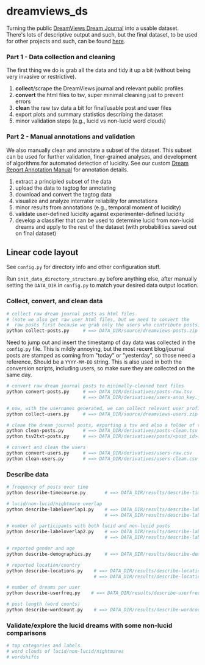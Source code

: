 # dreamviews_ds

Turning the public [DreamViews Dream Journal](https://www.dreamviews.com/blogs/) into a usable dataset. There's lots of descriptive output and such, but the final dataset, to be used for other projects and such, can be found [here](https://media.giphy.com/media/St0Nd0Qt4WNMLy29vi/giphy.gif).

### Part 1 - Data collection and cleaning
The first thing we do is grab all the data and tidy it up a bit (without being very invasive or restrictive).
1. **collect**/scrape the DreamViews journal and relevant public profiles
2. **convert** the html files to tsv, super minimal cleaning just to prevent errors
3. **clean** the raw tsv data a bit for final/usable post and user files
4. export plots and summary statistics describing the dataset
5. minor validation steps (e.g., lucid vs non-lucid word clouds)

### Part 2 - Manual annotations and validation
We also manually clean and annotate a subset of the dataset. This subset can be used for further validation, finer-grained analyses, and development of algorithms for automated detection of lucidity. See our custom [Dream Report Annotation Manual](https://d-re-a-m.readthedocs.io/) for annotation details.
1. extract a principled subset of the data
2. upload the data to tagtog for annotating
3. download and convert the tagtog data
4. visualize and analyze interrater reliability for annotations
5. minor results from annotations (e.g., temporal moment of lucidity)
6. validate user-defined lucidity against experimenter-defined lucidity
7. develop a classifier that can be used to determine lucid from non-lucid dreams and apply to the rest of the dataset (with probabilities saved out on final dataset)


## Linear code layout

See `config.py` for directory info and other configuration stuff.

Run `init_data_directory_structure.py` before anything else, after manually setting the `DATA_DIR` in `config.py` to match your desired data output location.

### Collect, convert, and clean data

```bash
# collect raw dream journal posts as html files
# (note we also get raw user html files, but we need to convert the
#  raw posts first because we grab only the users who contribute posts)
python collect-posts.py     # ==> DATA_DIR/source/dreamviews-posts.zip
```

Need to jump out and insert the timestamp of day data was collected in the `config.py` file. This is mildly annoying, but the most recent blog/journal posts are stamped as coming from "today" or "yesterday", so those need a reference. Should be a `YYYY-MM-DD` string. This is also used in both the conversion scripts, including users, so make sure they are collected on the same day.

```bash
# convert raw dream journal posts to minimally-cleaned text files
python convert-posts.py     # ==> DATA_DIR/derivatives/posts-raw.tsv
                            # ==> DATA_DIR/derivatives/users-anon_key.json

# now, with the usernames generated, we can collect relevant user profiles
python collect-users.py     # ==> DATA_DIR/source/dreamviews-users.zip

# clean the dream journal posts, exporting a tsv and also a folder of text files
python clean-posts.py       # ==> DATA_DIR/derivatives/posts-clean.tsv
python tsv2txt-posts.py     # ==> DATA_DIR/derivatives/posts/<post_id>.txt

# convert and clean the users
python convert-users.py     # ==> DATA_DIR/derivatives/users-raw.csv
python clean-users.py       # ==> DATA_DIR/derivatives/users-clean.csv

```


### Describe data

```bash
# frequency of posts over time
python describe-timecourse.py       # ==> DATA_DIR/results/describe-timecourse.png/eps

# lucid/non-lucid/nightmare overlap
python describe-labeloverlap1.py    # ==> DATA_DIR/results/describe-labeloverlap1.png/eps
                                    # ==> DATA_DIR/results/describe-labeloverlap1.tsv

# number of participants with both lucid and non-lucid posts
python describe-labeloverlap2.py    # ==> DATA_DIR/results/describe-labeloverlap2.png/eps
                                    # ==> DATA_DIR/results/describe-labeloverlap2.tsv

# reported gender and age
python describe-demographics.py     # ==> DATA_DIR/results/describe-demographics.png/eps

# reported location/country
python describe-locations.py    # ==> DATA_DIR/results/describe-locations.png
                                # ==> DATA_DIR/results/describe-locations.tsv

# number of dreams per user
python describe-userfreq.py    # ==> DATA_DIR/results/describe-userfreq.png

# post length (word counts)
python describe-wordcount.py    # ==> DATA_DIR/results/describe-wordcount.png
```

### Validate/explore the lucid dreams with some non-lucid comparisons

```bash
# top categories and labels
# word clouds of lucid/non-lucid/nightmares
# wordshifts
```
